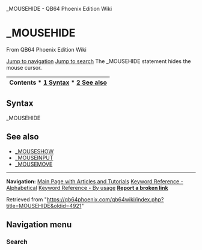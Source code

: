 


\_MOUSEHIDE - QB64 Phoenix Edition Wiki








# \_MOUSEHIDE



From QB64 Phoenix Edition Wiki



[Jump to navigation](#mw-head)
[Jump to search](#searchInput)
The \_MOUSEHIDE statement hides the mouse cursor.


  






| Contents * [1 Syntax](#Syntax) * [2 See also](#See_also) |
| --- |


## Syntax


\_MOUSEHIDE
  




## See also


* [\_MOUSESHOW](/qb64wiki/index.php/MOUSESHOW "MOUSESHOW")
* [\_MOUSEINPUT](/qb64wiki/index.php/MOUSEINPUT "MOUSEINPUT")
* [\_MOUSEMOVE](/qb64wiki/index.php/MOUSEMOVE "MOUSEMOVE")


  






---


**Navigation:**
[Main Page with Articles and Tutorials](/qb64wiki/index.php/Main_Page "Main Page")
[Keyword Reference - Alphabetical](/qb64wiki/index.php/Keyword_Reference_-_Alphabetical "Keyword Reference - Alphabetical")
[Keyword Reference - By usage](/qb64wiki/index.php/Keyword_Reference_-_By_usage "Keyword Reference - By usage")
**[Report a broken link](https://qb64phoenix.com/forum/showthread.php?tid=2800)**  





Retrieved from "<https://qb64phoenix.com/qb64wiki/index.php?title=MOUSEHIDE&oldid=4921>"




## Navigation menu








### Search





















